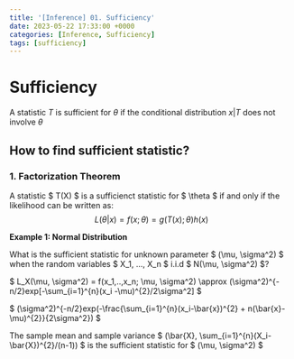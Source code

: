```yaml
---
title: '[Inference] 01. Sufficiency'
date: 2023-05-22 17:33:00 +0000
categories: [Inference, Sufficiency]
tags: [sufficiency]
---
```


# Sufficiency

A statistic $T$ is sufficient for $\theta$ if the conditional distribution $x|T$ does not involve $\theta$


## How to find sufficient statistic? 
### 1. Factorization Theorem

A statistic $ T(X) $ is a sufficienct statistic for $ \theta $ if and only if the likelihood can be written as:
$$ L(\theta|x) = f(x;\theta) = g(T(x);\theta)h(x) $$

**Example 1: Normal Distribution**

What is the sufficient statistic for unknown parameter $ (\mu, \sigma^2) $ when the random variables $ X_1, ..., X_n $ i.i.d $ N(\mu, \sigma^2) $?

$ L_X(\mu, \sigma^2) = f(x_1,..,x_n; \mu, \sigma^2) \approx (\sigma^2)^{-n/2}exp[-\sum_{i=1}^{n}(x_i -\mu)^{2}/2\sigma^2] $

$ (\sigma^2)^{-n/2}exp(-\frac{\sum_{i=1}^{n}(x_i-\bar{x})^{2} + n(\bar{x}-\mu)^{2}}{2\sigma^2}) $

The sample mean and sample variance $ (\bar{X}, \sum_{i=1}^{n}(X_i-\bar{X})^{2}/(n-1)) $ is the sufficient statistic for $ (\mu, \sigma^2) $ 
